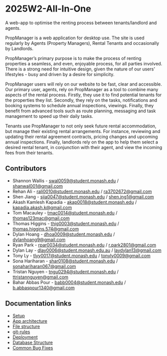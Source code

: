 # 2025W2-All-In-One

A web-app to optimise the renting process between tenants/landlord and agents.

PropManager is a web application for desktop use. The site is used regularly by Agents (Property Managers), Rental Tenants and occasionally by Landlords.

PropManager’s primary purpose is to make the process of renting properties a seamless, and even, enjoyable process, for all parties involved. There is a strong need for intuitive design, given the nature of our users' lifestyles - busy and driven by a desire for simplicity.

PropManager users will rely on our website to be fast, clear and accessible.
Our primary user, agents, rely on PropManager as a tool to combine many aspects of the rental process. Firstly, they use it to find potential tenants for the properties they list. Secondly, they rely on the tasks, notifications and booking systems to schedule annual inspections, viewings. Finally, they benefit from advanced tools such as route planning, messaging and task management to speed up their daily tasks.

Tenants use PropManager to not only seek future rental accommodation, but manage their existing rental arrangements. For instance, reviewing and updating their rental agreement contracts, pricing changes and upcoming annual inspections.
Finally, landlords rely on the app to help them select a desired rental tenant, in conjunction with their agent, and view the incoming fees from their tenants.

## Contributors

- Shannon Wallis - swal0059@student.monash.edu / shanwal001@gmail.com
- Rehan Ali - rali0010@student.monash.edu / ra3702672@gmail.com
- Shen Jiang - sjia0047@student.monash.edu / shen.jng1@gmail.com
- Akash Kamlesh Kapadia - akap0018@student.monash.edu / kapadia.akash.k@gmail.com
- Tom Macauley - tmac0014@student.monash.edu / thomas123mac@gmail.com
- Thomas Higgins - thig0003@student.monash.edu / thomas.higgins.574@gmail.com
- Dylan Hoang - dhoa0009@student.monash.edu / dylanhoang9@gmail.com
- Ryan Park - rpar0034@student.monash.edu / r.park2801@gmail.com
- Dylan Lay - dlay0006@student.monash.edu.au / laydylan13@gmail.com
- Tony Ly - tlyy0017@student.monash.edu / tonyly0009@gmail.com
- Sona Hariharan - shar0108@student.monash.edu / sonahariharan067@gmail.com
- Tristan Nguyen - tngu0294@student.monash.edu / ttristannguyen@gmail.com
- Bahar Abbas Pour - babb0004@student.monash.edu / b.abbaspour1340@gmail.com

## Documentation links

- [Setup](documentation/setup.md)
- [App architecture](documentation/app-architecture.md)
- [File structure](documentation/file-structure.md)
- [git-rules](documentation/git-rules.md)
- [Deployment](documentation/deployment.md)
- [Database Structure](documentation/database-structure.md)
- [Common Bug Fixes](documentation/common-bug-fixes.md)
